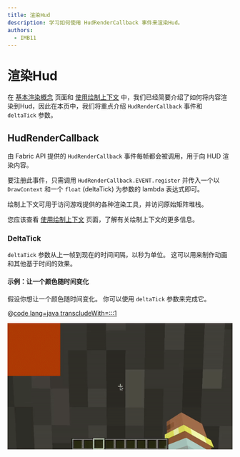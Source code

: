 ```yaml
---
title: 渲染Hud
description: 学习如何使用 HudRenderCallback 事件来渲染Hud。
authors:
  - IMB11
---
```


# 渲染Hud

在 [基本渲染概念](./basic-concepts.md) 页面和 [使用绘制上下文](./draw-context.md) 中，我们已经简要介绍了如何将内容渲染到Hud，因此在本页中，我们将重点介绍 `HudRenderCallback` 事件和 `deltaTick` 参数。

## HudRenderCallback

由 Fabric API 提供的 `HudRenderCallback` 事件每帧都会被调用，用于向 HUD 渲染内容。

要注册此事件，只需调用 `HudRenderCallback.EVENT.register` 并传入一个以 `DrawContext` 和一个 `float` (deltaTick) 为参数的 lambda 表达式即可。

绘制上下文可用于访问游戏提供的各种渲染工具，并访问原始矩阵堆栈。

您应该查看 [使用绘制上下文](./draw-context.md) 页面，了解有关绘制上下文的更多信息。

### DeltaTick

`deltaTick` 参数从上一帧到现在的时间间隔，以秒为单位。 这可以用来制作动画和其他基于时间的效果。

#### 示例：让一个颜色随时间变化

假设你想让一个颜色随时间变化。 你可以使用 `deltaTick` 参数来完成它。

@[code lang=java transcludeWith=:::1](@/reference/latest/src/client/java/com/example/docs/rendering/HudRenderingEntrypoint.java)

![](/assets/develop/rendering/hud-rendering-deltatick.webp)
